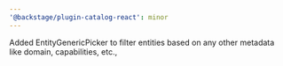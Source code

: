 ```yaml
---
'@backstage/plugin-catalog-react': minor
---
```


Added EntityGenericPicker to filter entities based on any other metadata like domain, capabilities, etc.,
